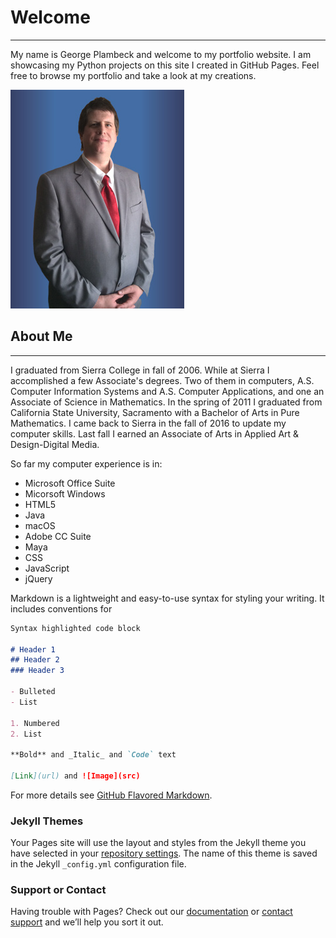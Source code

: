 # Welcome

----------

My name is George Plambeck and welcome to my portfolio website. I am showcasing my Python projects on this site I created in GitHub Pages. Feel free to browse my portfolio and take a look at my creations.

![Image](profile-278x350.jpg)
## About Me

----------

I graduated from Sierra College in fall of 2006. While at Sierra I accomplished a few Associate's degrees. Two of them in computers, A.S. Computer Information Systems and A.S. Computer Applications, and one an Associate of Science in Mathematics. In the spring of 2011 I graduated from California State University, Sacramento with a Bachelor of Arts in Pure Mathematics. I came back to Sierra in the fall of 2016 to update my computer skills. Last fall I earned an Associate of Arts in Applied Art & Design-Digital Media.

So far my computer experience is in:

- Microsoft Office Suite
- Micorsoft Windows
- HTML5
- Java
- macOS
- Adobe CC Suite
- Maya
- CSS
- JavaScript
- jQuery

Markdown is a lightweight and easy-to-use syntax for styling your writing. It includes conventions for

```markdown
Syntax highlighted code block

# Header 1
## Header 2
### Header 3

- Bulleted
- List

1. Numbered
2. List

**Bold** and _Italic_ and `Code` text

[Link](url) and ![Image](src)
```

For more details see [GitHub Flavored Markdown](https://guides.github.com/features/mastering-markdown/).

### Jekyll Themes

Your Pages site will use the layout and styles from the Jekyll theme you have selected in your [repository settings](https://github.com/gplambeck/plambeck-portfolio/settings). The name of this theme is saved in the Jekyll `_config.yml` configuration file.

### Support or Contact

Having trouble with Pages? Check out our [documentation](https://help.github.com/categories/github-pages-basics/) or [contact support](https://github.com/contact) and we’ll help you sort it out.
